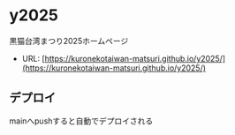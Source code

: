 # y2025
黒猫台湾まつり2025ホームページ

- URL: [https://kuronekotaiwan-matsuri.github.io/y2025/](https://kuronekotaiwan-matsuri.github.io/y2025/)

## デプロイ
mainへpushすると自動でデプロイされる
